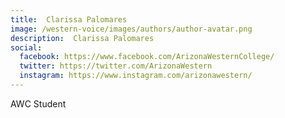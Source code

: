 ```yaml
---
title:  Clarissa Palomares
image: /western-voice/images/authors/author-avatar.png
description:  Clarissa Palomares
social:
  facebook: https://www.facebook.com/ArizonaWesternCollege/
  twitter: https://twitter.com/ArizonaWestern
  instagram: https://www.instagram.com/arizonawestern/
---
```


AWC Student